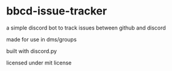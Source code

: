 # bbcd-issue-tracker

a simple discord bot to track issues between github and discord

made for use in dms/groups

built with discord.py

licensed under mit license